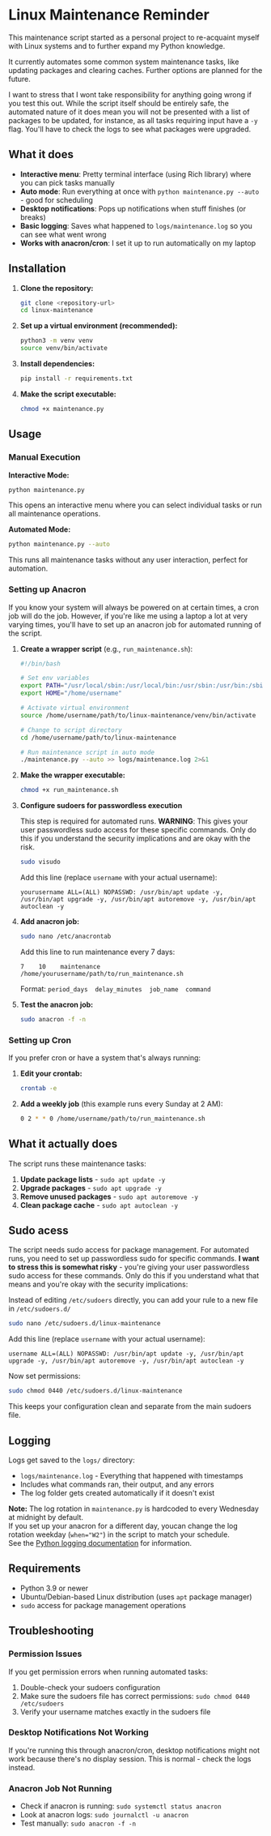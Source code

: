 # Linux Maintenance Reminder

This maintenance script started as a personal project to re-acquaint myself with Linux systems and to further expand my Python knowledge.

It currently automates some common system maintenance tasks, like updating packages and clearing caches. Further options are planned for the future.

I want to stress that I wont take responsibility for anything going wrong if you test this out. While the script itself should be entirely safe, the automated nature of it does mean you will not be presented with a list of packages to be updated, for instance, as all tasks requiring input have a `-y` flag. You'll have to check the logs to see what packages were upgraded.

## What it does

- **Interactive menu**: Pretty terminal interface (using Rich library) where you can pick tasks manually
- **Auto mode**: Run everything at once with `python maintenance.py --auto` - good for scheduling
- **Desktop notifications**: Pops up notifications when stuff finishes (or breaks)
- **Basic logging**: Saves what happened to `logs/maintenance.log` so you can see what went wrong
- **Works with anacron/cron**: I set it up to run automatically on my laptop

## Installation

1. **Clone the repository:**

   ```bash
   git clone <repository-url>
   cd linux-maintenance
   ```

2. **Set up a virtual environment (recommended):**

   ```bash
   python3 -m venv venv
   source venv/bin/activate
   ```

3. **Install dependencies:**

   ```bash
   pip install -r requirements.txt
   ```

4. **Make the script executable:**

   ```bash
   chmod +x maintenance.py
   ```

## Usage

### Manual Execution

**Interactive Mode:**

```bash
python maintenance.py
```

This opens an interactive menu where you can select individual tasks or run all maintenance operations.

**Automated Mode:**

```bash
python maintenance.py --auto
```

This runs all maintenance tasks without any user interaction, perfect for automation.

### Setting up Anacron

If you know your system will always be powered on at certain times, a cron job will do the job. However, if you're like me using a laptop a lot at very varying times, you'll have to set up an anacron job for automated running of the script.

1. **Create a wrapper script** (e.g., `run_maintenance.sh`):

   ```bash
   #!/bin/bash
   
   # Set env variables
   export PATH="/usr/local/sbin:/usr/local/bin:/usr/sbin:/usr/bin:/sbin:/bin"
   export HOME="/home/username"
   
   # Activate virtual environment
   source /home/username/path/to/linux-maintenance/venv/bin/activate
   
   # Change to script directory
   cd /home/username/path/to/linux-maintenance
   
   # Run maintenance script in auto mode
   ./maintenance.py --auto >> logs/maintenance.log 2>&1
   ```

2. **Make the wrapper executable:**

   ```bash
   chmod +x run_maintenance.sh
   ```

3. **Configure sudoers for passwordless execution**

   This step is required for automated runs. **WARNING**: This gives your user passwordless sudo access for these specific commands. Only do this if you understand the security implications and are okay with the risk.

   ```bash
   sudo visudo
   ```

   Add this line (replace `username` with your actual username):

   ```text
   yourusername ALL=(ALL) NOPASSWD: /usr/bin/apt update -y, /usr/bin/apt upgrade -y, /usr/bin/apt autoremove -y, /usr/bin/apt autoclean -y
   ```

4. **Add anacron job:**

   ```bash
   sudo nano /etc/anacrontab
   ```

   Add this line to run maintenance every 7 days:

   ```text
   7    10    maintenance    /home/yourusername/path/to/run_maintenance.sh
   ```

   Format: `period_days  delay_minutes  job_name  command`

5. **Test the anacron job:**

   ```bash
   sudo anacron -f -n
   ```

### Setting up Cron

If you prefer cron or have a system that's always running:

1. **Edit your crontab:**

   ```bash
   crontab -e
   ```

2. **Add a weekly job** (this example runs every Sunday at 2 AM):

   ```bash
   0 2 * * 0 /home/username/path/to/run_maintenance.sh
   ```

## What it actually does

The script runs these maintenance tasks:

1. **Update package lists** - `sudo apt update -y`
2. **Upgrade packages** - `sudo apt upgrade -y`  
3. **Remove unused packages** - `sudo apt autoremove -y`
4. **Clean package cache** - `sudo apt autoclean -y`

## Sudo acess

The script needs sudo access for package management. For automated runs, you need to set up passwordless sudo for specific commands. **I want to stress this is somewhat risky** - you're giving your user passwordless sudo access for these commands. Only do this if you understand what that means and you're okay with the security implications:

Instead of editing `/etc/sudoers` directly, you can add your rule to a new file in `/etc/sudoers.d/`

```bash
sudo nano /etc/sudoers.d/linux-maintenance
```

Add this line (replace `username` with your actual username):

```text
username ALL=(ALL) NOPASSWD: /usr/bin/apt update -y, /usr/bin/apt upgrade -y, /usr/bin/apt autoremove -y, /usr/bin/apt autoclean -y
```

Now set permissions:

```bash
sudo chmod 0440 /etc/sudoers.d/linux-maintenance
```

This keeps your configuration clean and separate from the main sudoers file.

## Logging

Logs get saved to the `logs/` directory:

- `logs/maintenance.log` - Everything that happened with timestamps
- Includes what commands ran, their output, and any errors
- The log folder gets created automatically if it doesn't exist

**Note:** The log rotation in `maintenance.py` is hardcoded to every Wednesday at midnight by default.  
If you set up your anacron  for a different day, youcan change the log rotation weekday (`when="W2"`) in the script to match your schedule.  
See the [Python logging documentation](https://docs.python.org/3/library/logging.handlers.html#timedrotatingfilehandler) for information.

## Requirements

- Python 3.9 or newer
- Ubuntu/Debian-based Linux distribution (uses `apt` package manager)
- `sudo` access for package management operations

## Troubleshooting

### Permission Issues

If you get permission errors when running automated tasks:

1. Double-check your sudoers configuration
2. Make sure the sudoers file has correct permissions: `sudo chmod 0440 /etc/sudoers`
3. Verify your username matches exactly in the sudoers file

### Desktop Notifications Not Working

If you're running this through anacron/cron, desktop notifications might not work because there's no display session. This is normal - check the logs instead.

### Anacron Job Not Running

- Check if anacron is running: `sudo systemctl status anacron`
- Look at anacron logs: `sudo journalctl -u anacron`
- Test manually: `sudo anacron -f -n`
